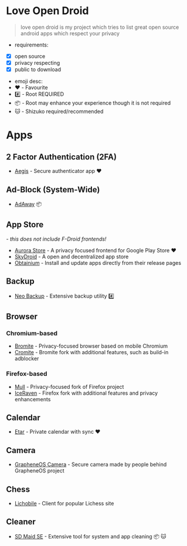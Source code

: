 # Love Open Droid

> love open droid is my project which tries to list great open source android apps which respect your privacy

- requirements:
- [x] open source
- [x] privacy respecting
- [x] public to download

- emoji desc:
- :heart: - Favourite
- :hash: - Root REQUIRED
- :package: - Root may enhance your experience though it is not required
- :cat: - Shizuko required/recommended

# Apps

## 2 Factor Authentication (2FA)

- [Aegis](https://github.com/beemdevelopment/Aegis) - Secure authenticator app :heart:

## Ad-Block (System-Wide)

- [AdAway](https://github.com/AdAway/AdAway) :package:

## App Store
*- this does not include F-Droid frontends!*

- [Aurora Store](https://gitlab.com/AuroraOSS/AuroraStore) - A privacy focused frontend for Google Play Store :heart:
- [SkyDroid](https://github.com/redsolver/skydroid) - A open and decentralized app store
- [Obtainium](https://github.com/ImranR98/Obtainium) - Install and update apps directly from their release pages

## Backup

- [Neo Backup](https://github.com/NeoApplications/Neo-Backup) - Extensive backup utility :hash:

## Browser

### Chromium-based

- [Bromite](https://github.com/bromite/bromite) - Privacy-focused browser based on mobile Chromium
- [Cromite](https://github.com/uazo/cromite) - Bromite fork with additional features, such as build-in adblocker

### Firefox-based

- [Mull](https://gitlab.com/divested-mobile/mull-fenix) - Privacy-focused fork of Firefox project
- [IceRaven](https://github.com/fork-maintainers/iceraven-browser) - Firefox fork with additional features and privacy enhancements

## Calendar

- [Etar](https://github.com/Etar-Group/Etar-Calendar) - Private calendar with sync :heart:

## Camera

- [GrapheneOS Camera](https://github.com/GrapheneOS/Camera) - Secure camera made by people behind GrapheneOS project

## Chess

- [Lichobile](https://github.com/lichess-org/lichobile) - Client for popular Lichess site

## Cleaner

- [SD Maid SE](https://github.com/d4rken-org/sdmaid-se) - Extensive tool for system and app cleaning :package: :cat: